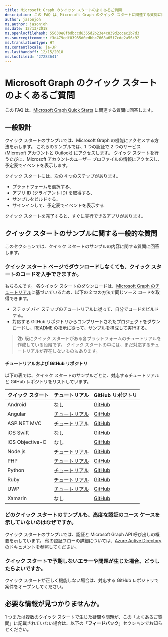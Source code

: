 ```yaml
---
title: Microsoft Graph のクイック スタートのよくあるご質問
description: この FAQ は、Microsoft Graph のクイック スタートに関連する質問に回答します。
author: jasonjoh
ms.author: jasonjoh
ms.date: 12/13/2018
ms.openlocfilehash: 55630e8fbdbccd8355d2b23e4c839d2ccec2b7d3
ms.sourcegitcommit: f3d479edf03935d0edbbc7668a65f7cde2a56c92
ms.translationtype: HT
ms.contentlocale: ja-JP
ms.lasthandoff: 12/15/2018
ms.locfileid: "27283641"
---
```

# <a name="microsoft-graph-quick-start-faq"></a>Microsoft Graph のクイック スタートのよくあるご質問

この FAQ は、[Microsoft Graph Quick Starts](https://developer.microsoft.com/graph/quick-start) に関連する質問に回答します。

## <a name="general-design"></a>一般設計

クイック スタートのサンプルでは、Microsoft Graph の機能にアクセスする方法を示します。 これらのサンプルでは、1 つの認証で 2 つのサービス (Microsoft アカウントと Outlook) にアクセスします。 クイック スタートを行うたびに、Microsoft アカウントのユーザー プロファイルの情報にアクセスし、予定表でイベントを表示します。

クイック スタートには、次の 4 つのステップがあります。

- プラットフォームを選択する、
- アプリ ID (クライアント ID) を取得する、
- サンプルをビルドする、
- サインインして、予定表でイベントを表示する

クイック スタートを完了すると、すぐに実行できるアプリがあります。

## <a name="general-quick-start-sample-questions"></a>クイック スタートのサンプルに関する一般的な質問

<!-- markdownlint-disable MD026 -->

このセクションでは、クイック スタートのサンプルの内容に関する質問に回答します。

### <a name="can-i-get-the-quick-start-code-without-downloading-through-the-quick-start-page"></a>クイック スタート ページでダウンロードしなくても、クイック スタートのコードを入手できますか。

もちろんです。 各クイック スタートのダウンロードは、[Microsoft Graph のチュートリアル](tutorials.md)に基づいているため、以下の 2 つの方法で同じソース コードを取得できます。

- ステップ バイ ステップのチュートリアルに従って、自分でコードをビルドする。
- 対応する GitHub リポジトリからコンプリートされたプロジェクトをダウンロードし、README の指示に従って、サンプルを構成して実行する。

> **注:** 既にクイック スタートがある各プラットフォームのチュートリアルを作成している段階です。 クイック スタートの中には、まだ対応するチュートリアルが存在しないものもあります。

#### <a name="tutorials-and-github-repositories"></a>チュートリアルおよび GitHub リポジトリ

以下の表では、クイック スタートのサンプルごとに、対応するチュートリアルと GitHub レポジトリをリストしています。

| クイック スタート | チュートリアル | GitHub リポジトリ |
|-------------|----------|-------------------|
| Android | なし | [GitHub](https://github.com/microsoftgraph/android-java-connect-sample) |
| Angular | [チュートリアル](/graph/tutorials/angular) | [GitHub](https://github.com/microsoftgraph/msgraph-training-angularspa) |
| ASP.NET MVC | [チュートリアル](/graph/tutorials/aspnet) | [GitHub](https://github.com/microsoftgraph/msgraph-training-aspnetmvcapp) |
| iOS Swift | なし | [GitHub](https://github.com/microsoftgraph/ios-swift-connect-sample) |
| iOS Objective-C | なし | [GitHub](https://github.com/microsoftgraph/ios-objectivec-connect-rest-sample) |
| Node.js | [チュートリアル](/graph/tutorials/node) | [GitHub](https://github.com/microsoftgraph/msgraph-training-nodeexpressapp) |
| PHP | [チュートリアル](/graph/tutorials/php) | [GitHub](https://github.com/microsoftgraph/msgraph-training-phpapp) |
| Python | [チュートリアル](/graph/tutorials/python) | [GitHub](https://github.com/microsoftgraph/msgraph-training-pythondjangoapp) |
| Ruby | [チュートリアル](/graph/tutorials/ruby) | [GitHub](https://github.com/microsoftgraph/msgraph-training-rubyrailsapp) |
| UWP | [チュートリアル](/graph/tutorials/uwp) | [GitHub](https://github.com/microsoftgraph/msgraph-training-uwp) |
| Xamarin | なし | [GitHub](https://github.com/microsoftgraph/uwp-csharp-connect-sample) |

### <a name="why-dont-any-of-the-quick-start-samples-show-advanced-authentication-use-cases"></a>どのクイック スタートのサンプルも、高度な認証のユース ケースを示していないのはなぜですか。

クイック スタートのサンプルでは、認証と Microsoft Graph API 呼び出しの概要を示しています。 他の認証フローの詳細については、[Azure Active Directory](https://docs.microsoft.com/azure/active-directory/develop/authentication-scenarios) のドキュメントを参照してください。

### <a name="what-if-i-run-into-an-unexpected-error-or-problem-with-a-quick-start"></a>クイック スタートで予期しないエラーや問題が生じた場合、どうしたらよいですか。

クイック スタートが正しく機能しない場合は、対応する GitHub レポジトリで案件をオープンしてください。

## <a name="didnt-find-what-you-need"></a>必要な情報が見つかりませんか。

1 つまたは複数のクイック スタートで生じた疑問や問題が、この「よくあるご質問」に記載されていない場合は、以下の「**フィードバック**」セクションでお知らせください。
